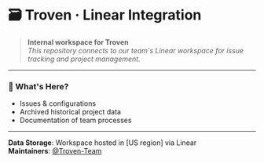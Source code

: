 # 🗃️ Troven · Linear Integration

> **Internal workspace for Troven**  
> *This repository connects to our team's Linear workspace for issue tracking and project management.*

---

### 📌 What's Here?
- Issues & configurations
- Archived historical project data
- Documentation of team processes

---

**Data Storage**: Workspace hosted in [US region] via Linear  
**Maintainers**: [@Troven-Team](https://github.com/troven-team)   
